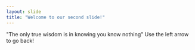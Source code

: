 ```yaml
---
layout: slide
title: "Welcome to our second slide!"
---
```

"The only true wisdom is in knowing you know nothing"
Use the left arrow to go back!
